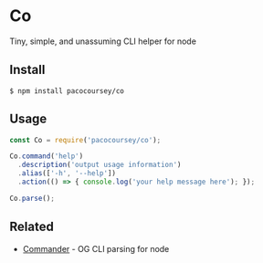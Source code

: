 # Co

Tiny, simple, and unassuming CLI helper for node

## Install

```
$ npm install pacocoursey/co
```

## Usage

```js
const Co = require('pacocoursey/co');

Co.command('help')
  .description('output usage information')
  .alias(['-h', '--help'])
  .action(() => { console.log('your help message here'); });

Co.parse();
```

## Related

- [Commander](https://github.com/tj/commander.js) - OG CLI parsing for node
